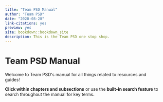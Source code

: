```yaml
---
title: "Team PSD Manual"
author: "Team PSD"
date: "2020-08-20"
link-citations: yes
preview: yes
site: bookdown::bookdown_site
description: This is the Team PSD one stop shop.
---
```


# Team PSD Manual

Welcome to Team PSD's manual for all things related to resources and guides!

**Click within chapters and subsections** or use the **built-in search feature** to search throughout the manual for key terms.

